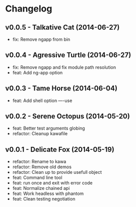 Changelog
=========

v0.0.5 - Talkative Cat (2014-06-27) 
----------------------------------------------------------------------

  - fix: Remove ngapp from bin


v0.0.4 - Agressive Turtle (2014-06-27) 
----------------------------------------------------------------------

  - fix: Remove ngapp and fix module path resolution
  - feat: Add ng-app option


v0.0.3 - Tame Horse (2014-06-04) 
----------------------------------------------------------------------

  - feat: Add shell option —-use


v0.0.2 - Serene Octopus (2014-05-20) 
----------------------------------------------------------------------

  - feat: Better test arguments globing
  - refactor: Cleanup kawafile


v0.0.1 - Delicate Fox (2014-05-19) 
----------------------------------------------------------------------

  - refactor: Rename to kawa
  - refactor: Remove old demos
  - refactor: Clean up to provide usefull object
  - feat: Command line tool
  - feat: run once and exit with error code
  - feat: Normalize chained api
  - feat: Work headless with phantom
  - feat: Clean testing negotiation


